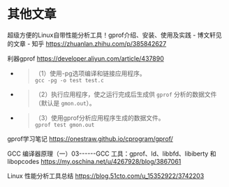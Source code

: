 
# 其他文章

超级方便的Linux自带性能分析工具！gprof介绍、安装、使用及实践 - 博文轩见的文章 - 知乎 https://zhuanlan.zhihu.com/p/385842627

利器gprof https://developer.aliyun.com/article/437890
- > （1）使用-pg选项编译和链接应用程序。 <br> `gcc -pg -o test test.c`
- > （2）执行应用程序，使之运行完成后生成供 `gprof` 分析的数据文件（默认是 `gmon.out`）。
- > （3）使用gprof分析应用程序生成的数据文件。 <br> `gprof test gmon.out`

gprof学习笔记 https://onestraw.github.io/cprogram/gprof/

GCC 编译器原理（一）03------GCC 工具：gprof、ld、libbfd、libiberty 和 libopcodes https://my.oschina.net/u/4267928/blog/3867061

Linux 性能分析工具总结 https://blog.51cto.com/u_15352922/3742203
